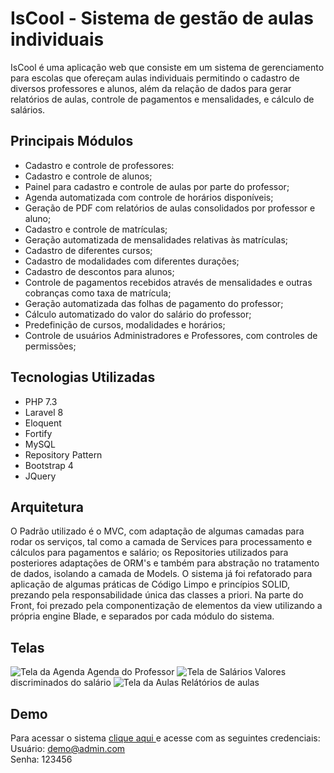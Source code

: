 # IsCool - Sistema de gestão de aulas individuais 

IsCool é uma aplicação web que consiste em um sistema de gerenciamento para escolas que ofereçam aulas individuais permitindo o cadastro de diversos professores e alunos, além da relação de dados para gerar relatórios de aulas, controle de pagamentos e mensalidades, e cálculo de salários.


## Principais Módulos

- Cadastro e controle de professores:
- Cadastro e controle de alunos;
- Painel para cadastro e controle de aulas por parte do professor;
- Agenda automatizada com controle de horários disponíveis;
- Geração de PDF com relatórios de aulas consolidados por professor e aluno;
- Cadastro e controle de matrículas;
- Geração automatizada de mensalidades relativas às matrículas;
- Cadastro de diferentes cursos;
- Cadastro de modalidades com diferentes durações;
- Cadastro de descontos para alunos;
- Controle de pagamentos recebidos através de mensalidades e outras cobranças como taxa de matrícula;
- Geração automatizada das folhas de pagamento do professor;
- Cálculo automatizado do valor do salário do professor;
- Predefinição de cursos, modalidades e horários;
- Controle de usuários Administradores e Professores, com controles de permissões;

## Tecnologias Utilizadas 

- PHP 7.3
- Laravel 8
- Eloquent
- Fortify
- MySQL
- Repository Pattern
- Bootstrap 4
- JQuery

## Arquitetura
  O Padrão utilizado é o MVC, com adaptação de algumas camadas para rodar os serviços, tal como a camada de Services para processamento e cálculos para pagamentos e salário; os Repositories utilizados para posteriores adaptações de ORM's e também para abstração no tratamento de dados, isolando a camada de Models.
  O sistema já foi refatorado para aplicação de algumas práticas de Código Limpo e princípios SOLID, prezando pela responsabilidade única das classes a priori.
  Na parte do Front, foi prezado pela componentização de elementos da view utilizando a própria engine Blade, e separados por cada módulo do sistema.
  
## Telas
![Tela da Agenda](https://fafacapellari.com/demo/agenda-screen.png)
Agenda do Professor
![Tela de Salários](https://fafacapellari.com/demo/salario-screen.png)
Valores discriminados do salário
![Tela da Aulas](https://fafacapellari.com/demo/aulas-screen.png)
Relátórios de aulas

## Demo
  Para acessar o sistema <a href="https://demoescola.fafacapellari.com"> clique aqui </a> e acesse com as seguintes credenciais:
  <br>
  Usuário: demo@admin.com
  <br>
  Senha: 123456
  
